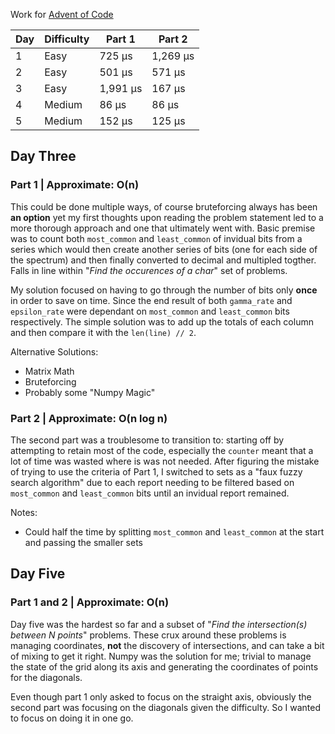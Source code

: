 Work for [Advent of Code](https://adventofcode.com)

| Day | Difficulty | Part 1   | Part 2   |
| --- | ---------- | -------- | -------- |
| 1   | Easy       | 725 µs   | 1,269 µs |
| 2   | Easy       | 501 µs   | 571 µs   |
| 3   | Easy       | 1,991 µs | 167 µs   |
| 4   | Medium     | 86 µs    | 86 µs    |
| 5   | Medium     | 152 µs   | 125 µs   |

## Day Three

### Part 1 | Approximate: O(n)

This could be done multiple ways, of course bruteforcing always has been **an option** yet my first thoughts upon reading the problem statement led to a more thorough approach and one that ultimately went with. Basic premise was to count both `most_common` and `least_common` of invidual bits from a series which would then create another series of bits (one for each side of the spectrum) and then finally converted to decimal and multipled togther. Falls in line within "_Find the occurences of a char_" set of problems.

My solution focused on having to go through the number of bits only **once** in order to save on time. Since the end result of both `gamma_rate` and `epsilon_rate` were dependant on `most_common` and `least_common` bits respectively. The simple solution was to add up the totals of each column and then compare it with the `len(line) // 2`.

Alternative Solutions:

- Matrix Math
- Bruteforcing
- Probably some "Numpy Magic"

### Part 2 | Approximate: O(n log n)

The second part was a troublesome to transition to: starting off by attempting to retain most of the code, especially the `counter` meant that a lot of time was wasted where is was not needed. After figuring the mistake of trying to use the criteria of Part 1, I switched to sets as a "faux fuzzy search algorithm" due to each report needing to be filtered based on `most_common` and `least_common` bits until an invidual report remained.

Notes:

- Could half the time by splitting `most_common` and `least_common` at the start and passing the smaller sets

## Day Five

### Part 1 and 2 | Approximate: O(n)

Day five was the hardest so far and a subset of "_Find the intersection(s) between N points_" problems. These crux around these problems is managing coordinates, **not** the discovery of intersections, and can take a bit of mixing to get it right. Numpy was the solution for me; trivial to manage the state of the grid along its axis and generating the coordinates of points for the diagonals.

Even though part 1 only asked to focus on the straight axis, obviously the second part was focusing on the diagonals given the difficulty. So I wanted to focus on doing it in one go.
